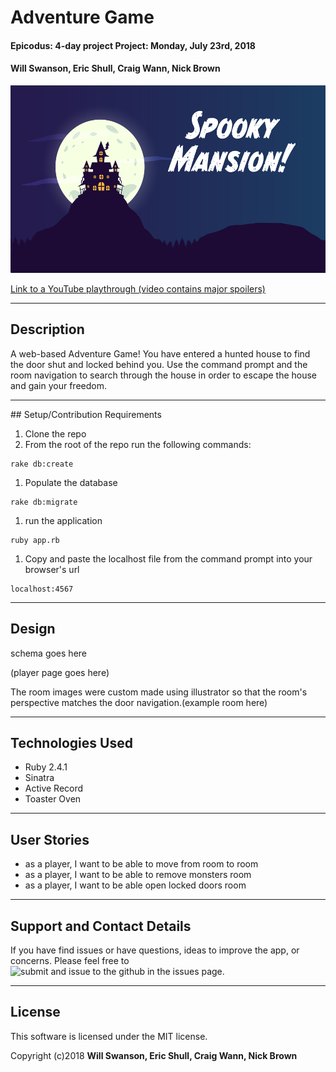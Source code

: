 # Adventure Game


#### Epicodus: 4-day project Project: Monday, July 23rd, 2018

#### Will Swanson, Eric Shull, Craig Wann, Nick Brown
<img height="300" src="public/img/background.png">

[Link to a YouTube playthrough (video contains major spoilers)](#https://www.youtube.com/watch?v=Tbav51uZGXE)

<hr />

## Description

 A web-based Adventure Game! You have entered a hunted house to find the door shut and locked behind you. Use the command prompt and the room navigation to search through the house in order to escape the house and gain your freedom.
<hr />
## Setup/Contribution Requirements

1. Clone the repo
1. From the root of the repo run the following commands:
```
rake db:create
```
1. Populate the database
```
rake db:migrate
```
1. run the application
```
ruby app.rb
```
1. Copy and paste the localhost file from the command prompt into your browser's url
```
localhost:4567
```
<hr />

## Design
 schema goes here

 (player page goes here)

The room images were custom made using illustrator so that the room's perspective matches the door navigation.(example room here)

<hr />

## Technologies Used

* Ruby 2.4.1
* Sinatra
* Active Record
* Toaster Oven

<hr />

## User Stories

* as a player, I want to be able to move from room to room
* as a player, I want to be able to remove monsters room
* as a player, I want to be able open locked doors room

<hr />

## Support and Contact Details

If you have find issues or have questions, ideas to improve the app, or concerns.  Please feel free to ![submit and issue to the github in the issues page.](/issues)


<hr />

## License

This software is licensed under the MIT license.

Copyright (c)2018 **Will Swanson, Eric Shull, Craig Wann, Nick Brown**
